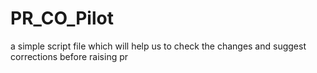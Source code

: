 # PR_CO_Pilot
a simple script file which will help us to check the changes and suggest corrections before raising pr
